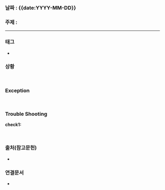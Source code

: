 ### 날짜 : {{date:YYYY-MM-DD}}
### 주제 :
---
### 태그
* 

### 상황

<br>

### Exception

<br>

### Trouble Shooting
**check1:**

<br>



### 출처(참고문헌)
-  

### 연결문서
- 